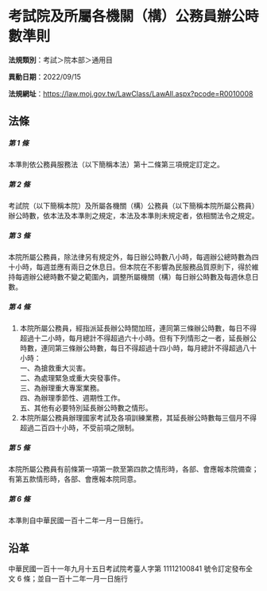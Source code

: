 # 考試院及所屬各機關（構）公務員辦公時數準則




**法規類別**：考試＞院本部＞通用目

**異動日期**：2022/09/15  

**法規網址**：https://law.moj.gov.tw/LawClass/LawAll.aspx?pcode=R0010008



## 法條
##### 第 1 條
本準則依公務員服務法（以下簡稱本法）第十二條第三項規定訂定之。

##### 第 2 條
考試院（以下簡稱本院）及所屬各機關（構）公務員（以下簡稱本院所屬公務員）辦公時數，依本法及本準則之規定，本法及本準則未規定者，依相關法令之規定。

##### 第 3 條
本院所屬公務員，除法律另有規定外，每日辦公時數八小時，每週辦公總時數為四十小時，每週並應有兩日之休息日。但本院在不影響為民服務品質原則下，得於維持每週辦公總時數不變之範圍內，調整所屬機關（構）每日辦公時數及每週休息日數。

##### 第 4 條
1. 本院所屬公務員，經指派延長辦公時間加班，連同第三條辦公時數，每日不得超過十二小時，每月總計不得超過六十小時。但有下列情形之一者，延長辦公時數，連同第三條辦公時數，每日不得超過十四小時，每月總計不得超過八十小時：  
一、為搶救重大災害。  
二、為處理緊急或重大突發事件。  
三、為辦理重大專案業務。  
四、為辦理季節性、週期性工作。  
五、其他有必要特別延長辦公時數之情形。
1. 本院所屬公務員辦理國家考試及各項訓練業務，其延長辦公時數每三個月不得超過二百四十小時，不受前項之限制。

##### 第 5 條
本院所屬公務員有前條第一項第一款至第四款之情形時，各部、會應報本院備查；有第五款情形時，各部、會應報本院同意。

##### 第 6 條
本準則自中華民國一百十二年一月一日施行。

## 沿革
中華民國一百十一年九月十五日考試院考臺人字第 11112100841  號令訂定發布全文 6  條；並自一百十二年一月一日施行
